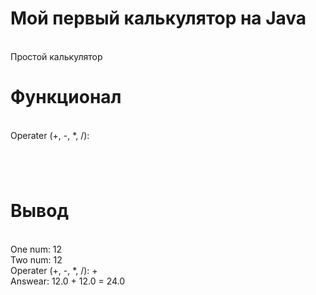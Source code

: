<h1>Мой первый калькулятор на Java</h1><br>
Простой калькулятор <br>
<h1>Функционал</h1><br>
Operater (+, -, *, /):<br>
<h1></h1><br>
<h1>Вывод</h1><br>
One num: 12<br>
Two num: 12<br>
Operater (+, -, *, /): +<br>
Answear: 12.0 + 12.0 = 24.0<br>
